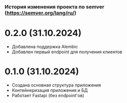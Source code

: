 ### История изменения проекта по semver (https://semver.org/lang/ru/)

# 0.2.0 (31.10.2024)
- Добавлена поддержка Alembic
- Добавлен первый endpoint для получения клиентов

# 0.1.0 (31.10.2024)
- Создана основная структура приложения
- Контейнеризация приложения и БД
- Работает Fastapi (без endpoint'ов)